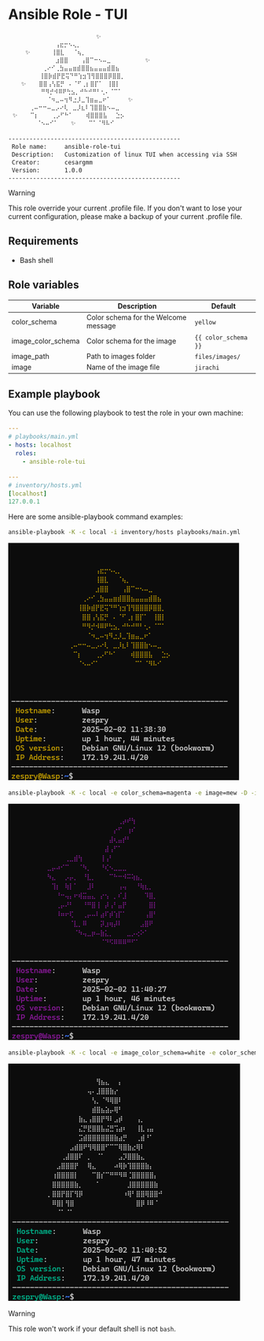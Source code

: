 # Ansible Role - TUI

```text
                         ✨
⠀⠀⠀⠀⠀⠀⠀⠀⠀⠀⠀⢠⣖⡒⠢⢄⡀⠀⠀⠀⠀⠀⠀⠀⠀⠀⠀⠀⠀⠀⠀⠀
⠀⠀⠀⠀✨⠀⠀⠀⠀⠀⢸⣿⣇⠀⠀⠈⢦⡀⠀⠀⠀⠀⠀⠀⠀⠀⠀⠀⠀⠀⠀
⠀⠀⠀⠀⠀⠀⠀⠀⠀⠀⠀⣰⣿⣿⠀⠀⠀⢠⣿⠉⠒⠢⠤⣀⠀⠀⠀⠀⠀⠀⠀⠀✨
⠀⠀⠀⠀⠀⠀⠀⠀⢀⠔⠊⢀⣳⣤⣤⣶⣾⣿⣿⣦⣤⣤⣤⣾⣿⣦⠀⠀⠀⠀⠀⠀
⠀⠀⠀    ⠀⢸⣿⡷⣾⡟⣟⢭⠙⠛⢱⣲⢹⢻⣿⣿⣿⡿⣿⣿⡀⠀⠀⠀⠀⠀
⠀⠀⠀✨⠀⠀⠀⣿⣿⢠⢣⣯⡛⠀⠄⠈⠋⢀⡆⣿⡏⠁⠀⢸⣿⡇⠀⠀⠀⠀⠀
⠀⠀⠀  ⠀⠀⠀⠛⠻⡚⠺⠿⠟⢓⣢⡀⠚⠓⠚⠛⠃⢂⠄⠈⠉⠁⠀⠀⠀⠀⠀
⠀⠀⠀⠀⠀⠀⠀⠀⠀⠈⠲⣀⠤⢲⠻⣐⡸⣀⢹⣶⣤⣀⠖⠁⠀⠀⠀⠀✨⠀⠀⠀⠀
⠀⠀⠀⠀⠀⢀⠤⠒⠒⠤⣀⡠⠔⢇⠀⣀⡸⣆⠇⢹⣿⣿⣷⠢⠤⣀⠀⠀⠀⠀⠀⠀
⠀✨⠀⠀⠀⠉⡆⠀⠀⠀⢀⡠⠋⠓⠁⠀⠀⠀⢾⣿⣿⣿⣧⠀⠀⣑⡢⠀⠀⠀⠀
⠀  ⠀⠀⠀⠀⠈⠢⠤⠊⠁⠀⠀⠀✨⠀⠀⠀⠉⠁⠈⠻⠧⠊⠀⠀⠀⠀⠀⠀

-------------------------------------------------
 Role name:     ansible-role-tui
 Description:   Customization of linux TUI when accessing via SSH
 Creator:       cesargmm
 Version:       1.0.0
-------------------------------------------------
```

> [!WARNING]
> This role override your current .profile file. If you don't want to lose your current configuration, please
> make a backup of your current .profile file.

## Requirements

* Bash shell

## Role variables

| Variable           | Description                          | Default              |
|--------------------|--------------------------------------|----------------------|
| color_schema       | Color schema for the Welcome message | `yellow`             |
| image_color_schema | Color schema for the image           | `{{ color_schema }}` |
| image_path         | Path to images folder                | `files/images/`      |
| image              | Name of the image file               | `jirachi`            |

## Example playbook

You can use the following playbook to test the role in your own machine:

```yaml
---
# playbooks/main.yml
- hosts: localhost
  roles:
    - ansible-role-tui
```

```yaml
---
# inventory/hosts.yml
[localhost]
127.0.0.1
```

Here are some ansible-playbook command examples:

```bash
ansible-playbook -K -c local -i inventory/hosts playbooks/main.yml
```
![img](_Attachments/example-jirachi.png)

```bash
ansible-playbook -K -c local -e color_schema=magenta -e image=mew -D -i inventory/hosts playbooks/main.yml
```
![img](_Attachments/example-mew.png)

```bash
ansible-playbook -K -c local -e image_color_schema=white -e color_schema=cyan -e image=lugia -D -i inventory/hosts playbooks/main.yml
```
![img](_Attachments/example-lugia.png)

> [!WARNING]
> This role won't work if your default shell is not `bash`.